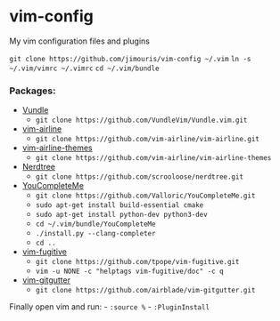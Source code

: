 # vim-config
My vim configuration files and plugins

`git clone https://github.com/jimouris/vim-config ~/.vim`
`ln -s ~/.vim/vimrc ~/.vimrc`
`cd ~/.vim/bundle`

### Packages:
+ [Vundle][1]
    - `git clone https://github.com/VundleVim/Vundle.vim.git`
+ [vim-airline][2]
    - `git clone https://github.com/vim-airline/vim-airline.git`
+ [vim-airline-themes][3]
    - `git clone https://github.com/vim-airline/vim-airline-themes`
+ [Nerdtree][4]
    - `git clone https://github.com/scrooloose/nerdtree.git`
+ [YouCompleteMe][5]
    - `git clone https://github.com/Valloric/YouCompleteMe.git`
    - `sudo apt-get install build-essential cmake`
    - `sudo apt-get install python-dev python3-dev`
    - `cd ~/.vim/bundle/YouCompleteMe`
    - `./install.py --clang-completer`
    - `cd ..`
+ [vim-fugitive][6]
    - `git clone https://github.com/tpope/vim-fugitive.git`
    - `vim -u NONE -c "helptags vim-fugitive/doc" -c q`
+ [vim-gitgutter][7]
    - `git clone https://github.com/airblade/vim-gitgutter.git`

Finally open vim and run:
    - `:source %`
    - `:PluginInstall`

[1]: https://github.com/VundleVim/Vundle.vim
[2]: https://github.com/vim-airline/vim-airline
[3]: https://github.com/vim-airline/vim-airline-themes
[4]: https://github.com/scrooloose/nerdtree
[5]: https://github.com/Valloric/YouCompleteMe
[6]: https://github.com/tpope/vim-fugitive
[7]: https://github.com/airblade/vim-gitgutter
